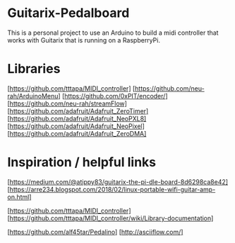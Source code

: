 # Guitarix-Pedalboard

This is a personal project to use an Arduino to build a midi controller that works with Guitarix that is running on a RaspberryPi.

# Libraries

[https://github.com/tttapa/MIDI_controller]
[https://github.com/neu-rah/ArduinoMenu]
[https://github.com/0xPIT/encoder/]
[https://github.com/neu-rah/streamFlow]
[https://github.com/adafruit/Adafruit_ZeroTimer]
[https://github.com/adafruit/Adafruit_NeoPXL8]
[https://github.com/adafruit/Adafruit_NeoPixel]
[https://github.com/adafruit/Adafruit_ZeroDMA]

# Inspiration / helpful links

[https://medium.com/@atippy83/guitarix-the-pi-dle-board-8d6298ca8e42]
[https://arre234.blogspot.com/2018/02/linux-portable-wifi-guitar-amp-on.html]

[https://github.com/tttapa/MIDI_controller]
[https://github.com/tttapa/MIDI_controller/wiki/Library-documentation]

[https://github.com/alf45tar/Pedalino]
[http://asciiflow.com/]